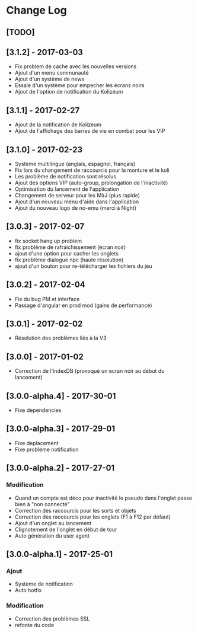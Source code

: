# Change Log

## [TODO]


## [3.1.2] - 2017-03-03
- Fix problem de cache avec les nouvelles versions
- Ajout d'un menu communauté
- Ajout d'un système de news
- Essaie d'un système pour empecher les écrans noirs
- Ajout de l'option de notification du Kolizéum

## [3.1.1] - 2017-02-27
- Ajout de la notification de Kolizeum
- Ajout de l'affichage des barres de vie en combat pour les VIP


## [3.1.0] - 2017-02-23
- Système multilingue (anglais, espagnol, français)
- Fix lors du changement de raccourcis pour la monture et le koli
- Les problème de notification sont résolus
- Ajout des options VIP (auto-group, prolongation de l'inactivité)
- Optimisation du lancement de l'application
- Changement de serveur pour les MàJ (plus rapide)
- Ajout d'un nouveau menu d'aide dans l'application
- Ajout du nouveau logo de no-emu (merci à Night)

## [3.0.3] - 2017-02-07
- fix socket hang up problem
- fix problème de rafraichissement (écran noir)
- ajout d'une option pour cacher les onglets
- fix problème dialogue npc (haute résolution)
- ajout d'un bouton pour re-télécharger les fichiers du jeu

## [3.0.2] - 2017-02-04
- Fix du bug PM et interface
- Passage d'angular en prod mod (gains de performance)

## [3.0.1] - 2017-02-02
- Résolution des problèmes liés à la V3

## [3.0.0] - 2017-01-02
- Correction de l'indexDB (provoqué un ecran noir au début du lancement)

## [3.0.0-alpha.4] - 2017-30-01
- Fixe dependencies 

## [3.0.0-alpha.3] - 2017-29-01
- Fixe deplacement
- Fixe probleme notification


## [3.0.0-alpha.2] - 2017-27-01
### Modification
- Quand un compte est déco pour inactivité le pseudo dans l'onglet passe bien à "non connecté"
- Correction des raccourcis pour les sorts et objets
- Correction des raccourcis pour les onglets (F1 à F12 par défaut)
- Ajout d'un onglet au lancement
- Clignotement de l'onglet en début de tour
- Auto génération du user agent


## [3.0.0-alpha.1] - 2017-25-01
### Ajout
- Système de notification 
- Auto hotfix 
### Modification
- Correction des problèmes SSL
- refonte du code




